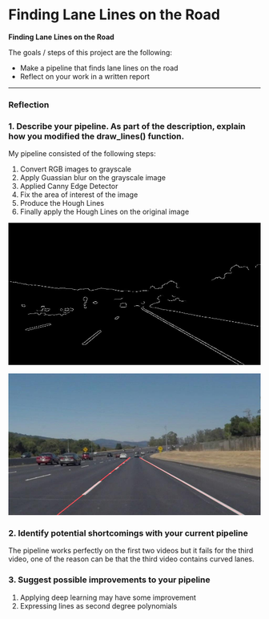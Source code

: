 # **Finding Lane Lines on the Road** 

**Finding Lane Lines on the Road**

The goals / steps of this project are the following:
* Make a pipeline that finds lane lines on the road
* Reflect on your work in a written report


[//]: # (Image References)

[image1]: https://raw.githubusercontent.com/arnabuchiha/CarND-LaneLines-P1/master/interms/solidWhiteCurve.jpg?token=AZn9HShoWKjuQfAjhwsGVhrOupeVXcp5ks5cBsLxwA%3D%3D "After Edge detection"
[image2]: https://raw.githubusercontent.com/arnabuchiha/CarND-LaneLines-P1/master/test_images_output/solidWhiteCurve.jpg?token=AZn9HWInhCOiBGEEo50uKy3Mx4Ig70Yyks5cBsMUwA%3D%3D "After applying Hough lines on original image"
---

### Reflection

### 1. Describe your pipeline. As part of the description, explain how you modified the draw_lines() function.

My pipeline consisted of the following steps:

1. Convert RGB images to grayscale
2. Apply Guassian blur on the grayscale image
3. Applied Canny Edge Detector
4. Fix the area of interest of the image
5. Produce the Hough Lines
6. Finally apply the Hough Lines on the original image

![5th step produced the following result][image1]

![6th step produced the following result][image2]

### 2. Identify potential shortcomings with your current pipeline


The pipeline works perfectly on the first two videos but it fails for the third video, one of the reason can be that the third video contains curved lanes.


### 3. Suggest possible improvements to your pipeline

1. Applying deep learning may have some improvement
2. Expressing lines as second degree polynomials
